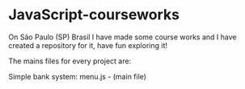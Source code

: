 # JavaScript-courseworks

On São Paulo (SP) Brasil I have made some course works and I have created a repository for it, have fun exploring it!

The mains files for every project are:

Simple bank system: menu.js - (main file)
